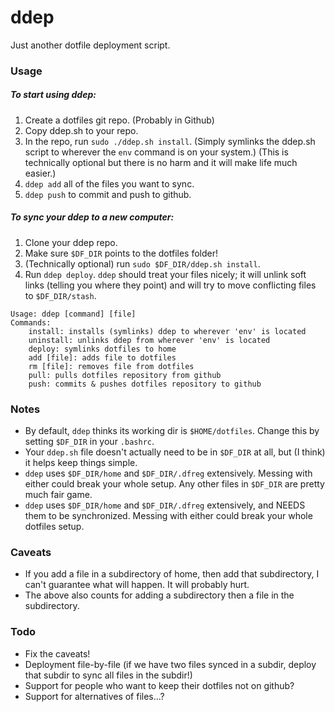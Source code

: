 # ddep
Just another dotfile deployment script.

### Usage

##### To start using ddep:
1. Create a dotfiles git repo. (Probably in Github)
2. Copy ddep.sh to your repo.
3. In the repo, run `sudo ./ddep.sh install`. (Simply symlinks the ddep.sh script to wherever the `env` command is on your system.) (This is technically optional but there is no harm and it will make life much easier.)
4. `ddep add` all of the files you want to sync.
5. `ddep push` to commit and push to github.

##### To sync your ddep to a new computer:
1. Clone your ddep repo.
2. Make sure `$DF_DIR` points to the dotfiles folder!
3. (Technically optional) run `sudo $DF_DIR/ddep.sh install`.
4. Run `ddep deploy`. `ddep` should treat your files nicely; it will unlink soft links (telling you where they point) and will try to move conflicting files to `$DF_DIR/stash`.

```
Usage: ddep [command] [file]
Commands:
    install: installs (symlinks) ddep to wherever 'env' is located
    uninstall: unlinks ddep from wherever 'env' is located
    deploy: symlinks dotfiles to home
    add [file]: adds file to dotfiles
    rm [file]: removes file from dotfiles
    pull: pulls dotfiles repository from github
    push: commits & pushes dotfiles repository to github
```

### Notes
 - By default, `ddep` thinks its working dir is `$HOME/dotfiles`. Change this by setting `$DF_DIR` in your `.bashrc`.
 - Your `ddep.sh` file doesn't actually need to be in `$DF_DIR` at all, but (I think) it helps keep things simple. 
 - `ddep` uses `$DF_DIR/home` and `$DF_DIR/.dfreg` extensively. Messing with either could break your whole setup. Any other files in `$DF_DIR` are pretty much fair game.
 - `ddep` uses `$DF_DIR/home` and `$DF_DIR/.dfreg` extensively, and NEEDS them to be synchronized. Messing with either could break your whole dotfiles setup.

### Caveats
 - If you add a file in a subdirectory of home, then add that subdirectory, I can't guarantee what will happen. It will probably hurt.
 - The above also counts for adding a subdirectory then a file in the subdirectory.

### Todo
 - Fix the caveats!
 - Deployment file-by-file (if we have two files synced in a subdir, deploy that subdir to sync all files in the subdir!)
 - Support for people who want to keep their dotfiles not on github?
 - Support for alternatives of files...?
